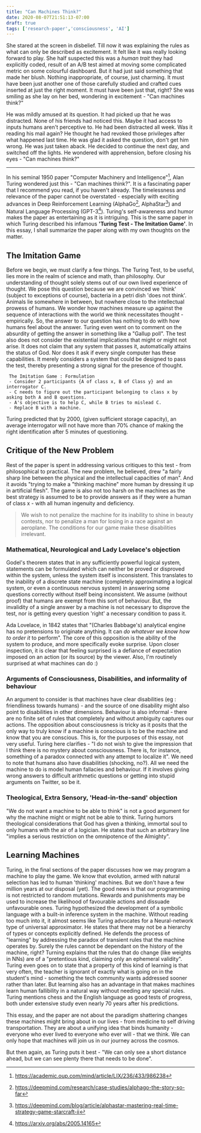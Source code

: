 ```yaml
---
title: "Can Machines Think?"
date: 2020-08-07T21:51:13-07:00
draft: true
tags: ['research-paper','consciousness', 'AI']
---
```


She stared at the screen in disbelief. Till now it was explaining the rules as what can only be described as excitement. It felt like it was really looking forward to play. She half suspected this was a *human trait* they had explicitly coded, result of an A/B test aimed at moving some complicated metric on some colourful dashboard. But it had just said something that made her blush. Nothing inappropriate, of course, just charming. It must have been just another one of those carefully studied and crafted cues inserted at just the right moment. It must have been just that, right? She was smiling as she lay on her bed, wondering in excitement - "Can machines think?"

He was mildly amused at its question. It had picked up that he was distracted. None of his friends had noticed this. Maybe it had access to inputs humans aren't perceptive to. He had been distracted all week. Was it reading his mail again? He thought he had revoked those privileges after what happened last time. He was glad it asked the question, don't get him wrong. He was just taken aback. He decided to continue the next day, and switched off the lights. He wondered with apprehension, before closing his eyes - "Can machines think?" 
***

In his seminal 1950 paper "Computer Machinery and Intelligence"[^1], Alan Turing wondered just this - "Can machines think?". It is a fascinating paper that I recommend you read, if you haven't already. The timelessness and relevance of the paper cannot be overstated - especially with exciting advances in Deep Reinforcement Learning (AlphaGo[^2], AlphaStar[^3]) and Natural Language Processing (GPT-3[^4]). Turing's self-awareness and humor makes the paper as entertaining as it is intriguing. This is the same paper in which Turing described his infamous **'Turing Test - The Imitation Game'**. In this essay, I shall summarize the paper along with my own thoughts on the matter.

## The Imitation Game
Before we begin, we must clarify a few things. The Turing Test, to be useful, lies more in the realm of science and math, than philosophy. Our understanding of thought solely stems out of our own lived experience of thought. We pose this question because we are convinced we 'think' (subject to exceptions of course), bacteria in a petri dish 'does not think'. Animals lie somewhere in between, but nowhere close to the intellectual prowess of humans. We wonder how machines measure up against the sequence of interactions with the world we think necessitates thought - empirically. So, the answer to our question has nothing to do with how humans feel about the answer. Turing even went on to comment on the absurdity of getting the answer in something like a "Gallup poll". The test also does not consider the existential implications that might or might not arise. It does not claim that any system that passes it, automatically attains the status of God. Nor does it ask if every single computer has these capabilities. It merely considers a system that could be designed to pass the test, thereby presenting a strong signal for the presence of thought.

``` 
 The Imitation Game : Formulation
 - Consider 2 participants {A of class x, B of Class y} and an interrogator C. 
 - C needs to figure out the participant belonging to class x by asking both A and B questions. 
 - A's objective is to help C, while B tries to mislead C. 
 - Replace B with a machine.
```
Turing predicted that by 2000, (given sufficient storage capacity), an average interrogator will not have more than 70% chance of making the right identification after 5 minutes of questioning.


## Critique of the New Problem
Rest of the paper is spent in addressing various critiques to this test - from philosophical to practical. The new problem, he believed, drew "a fairly sharp line between the physical and the intellectual capacities of man". And it avoids "trying to make a "thinking machine" more human by dressing it up in artificial flesh". The game is also not too harsh on the machines as the best strategy is assumed to be to provide answers as if they were a human of class x - with all human ingenuity and deficiency. 

>We wish to not penalize the machine for its inability to shine in beauty contests, nor to penalize a man for losing in a race against an aeroplane. The conditions for our game make these disabilities irrelevant.

### Mathematical, Neurological and Lady Lovelace's objection
Godel's theorem states that in any sufficiently powerful logical system, statements can be formulated which can neither be proved or disproved within the system, unless the system itself is inconsistent. This translates to the inability of a discrete state machine (completely approximating a logical system, or even a continuous nervous system) in answering some questions correctly without itself being inconsistent. We assume (without proof) that humans are exempt from this sort of behaviour. But, the invalidity of a single answer by a machine is not necessary to disprove the test, nor is getting every question 'right' a necessary condition to pass it.

Ada Lovelace, in 1842 states that "(Charles Babbage's) analytical engine has no pretensions to originate anything. It can *do whatever we know how to order it* to perform". The core of this opposition is the ability of the system to produce, and more specifically evoke surprise. Upon closer inspection, it is clear that feeling surprised is a defiance of expectation imposed on an action (or its source) by the viewer. Also, I'm routinely surprised at what machines can do :)

### Arguments of Consciousness, Disabilities, and informality of behaviour 
An argument to consider is that machines have clear disabilities (eg : friendliness towards humans) - and the source of one disability might also point to disabilities in other dimensions. Behaviour is also informal - there are no finite set of rules that completely and without ambiguity captures our actions. The opposition about consciousness is tricky as it posits that the only way to truly know if a machine is conscious is to be the machine and know that you are conscious. This is, for the purposes of this essay, not very useful. Turing here clarifies - "I do not wish to give the impression that I think there is no mystery about consciousness. There is, for instance, something of a paradox connected with any attempt to localize it". We need to note that humans also have disabilities (shocking, no?). All we need the machine to do is model human fallacies and behaviour. If it involves giving wrong answers to difficult arithmetic questions or getting into stupid arguments on Twitter, so be it.

### Theological, Extra Sensory, 'Head-in-the-sand' objection
"We do not want a machine to be able to think" is not a good argument for why the machine might or might not be able to think. Turing humors theological considerations that God has given a thinking, immortal soul to only humans with the air of a logician. He states that such an arbitrary line "implies a serious restriction on the omnipotence of the Almighty".  

## Learning Machines
Turing, in the final sections of the paper discusses how we may program a machine to play the game. We know that evolution, armed with natural selection has led to human 'thinking' machines. But we don't have a few million years at our disposal (yet). The good news is that our programming is not restricted to random mutations. Rewards and punishments may be used to increase the likelihood of favourable actions and dissuade unfavourable ones. Turing hypothesized the development of a symbolic language with a built-in inference system in the machine. Without reading too much into it, it almost seems like Turing advocates for a Neural-network type of universal approximator. He states that there may not be a hierarchy of types or concepts explicitly defined. He defends the process of "learning" by addressing the paradox of transient rules that the machine operates by. Surely the rules cannot be dependant on the history of the machine, right? Turning explains that the rules that do change (like weights in NNs) are of a "pretentious kind, claiming only an ephemeral validity". Turing even goes on to state that a property of this kind of learning is that very often, the teacher is ignorant of exactly what is going on in the student's mind - something the tech community wants addressed sooner rather than later. But learning also has an advantage in that makes machines learn human fallibility in a natural way without needing any special rules. Turing mentions chess and the English language as good tests of progress, both under extensive study even nearly 70 years after his predictions. 

This essay, and the paper are not about the paradigm shattering changes these machines might bring about in our lives - from medicine to self driving transportation. They are about a unifying idea that binds humanity - everyone who ever lived to everyone who ever will - that we think. We can only hope that machines will join us in our journey across the cosmos. 

But then again, as Turing puts it best - "We can only see a short distance ahead, but we can see plenty there that needs to be done".
 

[^1]: https://academic.oup.com/mind/article/LIX/236/433/986238
[^2]: https://deepmind.com/research/case-studies/alphago-the-story-so-far
[^3]: https://deepmind.com/blog/article/alphastar-mastering-real-time-strategy-game-starcraft-ii
[^4]: https://arxiv.org/abs/2005.14165